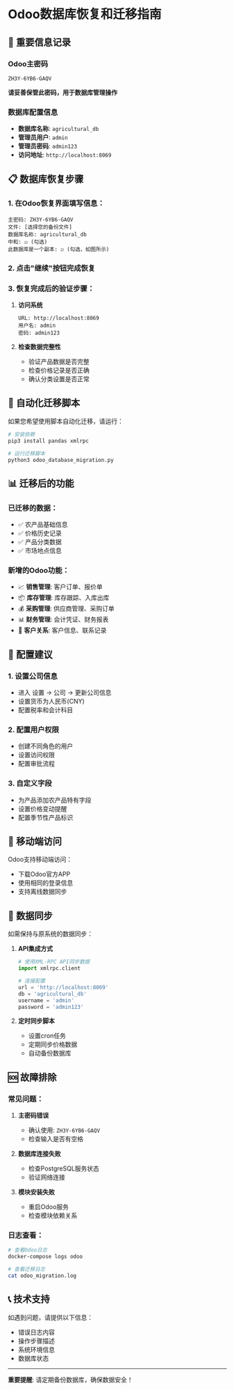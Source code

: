 # Odoo数据库恢复和迁移指南

## 🔐 重要信息记录

### Odoo主密码
```
ZH3Y-6YB6-GAQV
```
**请妥善保管此密码，用于数据库管理操作**

### 数据库配置信息
- **数据库名称**: `agricultural_db`
- **管理员用户**: `admin`
- **管理员密码**: `admin123`
- **访问地址**: `http://localhost:8069`

## 📋 数据库恢复步骤

### 1. 在Odoo恢复界面填写信息：

```
主密码: ZH3Y-6YB6-GAQV
文件: [选择您的备份文件]
数据库名称: agricultural_db
中和: ☑️ (勾选)
此数据库是一个副本: ☑️ (勾选，如图所示)
```

### 2. 点击"继续"按钮完成恢复

### 3. 恢复完成后的验证步骤：

1. **访问系统**
   ```
   URL: http://localhost:8069
   用户名: admin
   密码: admin123
   ```

2. **检查数据完整性**
   - 验证产品数据是否完整
   - 检查价格记录是否正确
   - 确认分类设置是否正常

## 🚀 自动化迁移脚本

如果您希望使用脚本自动化迁移，请运行：

```bash
# 安装依赖
pip3 install pandas xmlrpc

# 运行迁移脚本
python3 odoo_database_migration.py
```

## 📊 迁移后的功能

### 已迁移的数据：
- ✅ 农产品基础信息
- ✅ 价格历史记录
- ✅ 产品分类数据
- ✅ 市场地点信息

### 新增的Odoo功能：
- 📈 **销售管理**: 客户订单、报价单
- 📦 **库存管理**: 库存跟踪、入库出库
- 💰 **采购管理**: 供应商管理、采购订单
- 📊 **财务管理**: 会计凭证、财务报表
- 👥 **客户关系**: 客户信息、联系记录

## 🔧 配置建议

### 1. 设置公司信息
- 进入 设置 → 公司 → 更新公司信息
- 设置货币为人民币(CNY)
- 配置税率和会计科目

### 2. 配置用户权限
- 创建不同角色的用户
- 设置访问权限
- 配置审批流程

### 3. 自定义字段
- 为产品添加农产品特有字段
- 设置价格变动提醒
- 配置季节性产品标识

## 📱 移动端访问

Odoo支持移动端访问：
- 下载Odoo官方APP
- 使用相同的登录信息
- 支持离线数据同步

## 🔄 数据同步

如需保持与原系统的数据同步：

1. **API集成方式**
   ```python
   # 使用XML-RPC API同步数据
   import xmlrpc.client
   
   # 连接配置
   url = 'http://localhost:8069'
   db = 'agricultural_db'
   username = 'admin'
   password = 'admin123'
   ```

2. **定时同步脚本**
   - 设置cron任务
   - 定期同步价格数据
   - 自动备份数据库

## 🆘 故障排除

### 常见问题：

1. **主密码错误**
   - 确认使用: `ZH3Y-6YB6-GAQV`
   - 检查输入是否有空格

2. **数据库连接失败**
   - 检查PostgreSQL服务状态
   - 验证网络连接

3. **模块安装失败**
   - 重启Odoo服务
   - 检查模块依赖关系

### 日志查看：
```bash
# 查看Odoo日志
docker-compose logs odoo

# 查看迁移日志
cat odoo_migration.log
```

## 📞 技术支持

如遇到问题，请提供以下信息：
- 错误日志内容
- 操作步骤描述
- 系统环境信息
- 数据库状态

---

**重要提醒**: 请定期备份数据库，确保数据安全！
